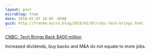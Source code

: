 ```yaml
---
layout: post
microblog: true
date: 2018-01-07 16:05 -0500
guid: http://frankm.micro.blog/2018/01/07/cnbc-tech-brings.html
---
```

 [CNBC: Tech Brings Back $400 million](https://www.cnbc.com/2018/01/05/apple-tech-companies-to-bring-back-400-billion.html)

Increased dividends, buy backs and M&A do not equate to more jobs. 
